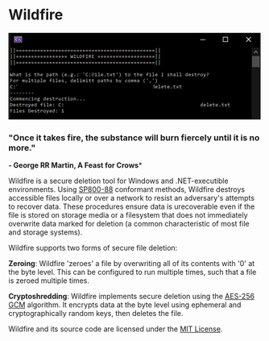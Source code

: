 # Wildfire
![Wildfire Screenshot](screenshot.png)

### "Once it takes fire, the substance will burn fiercely until it is no more."
**- George RR Martin, A Feast for Crows***

Wildfire is a secure deletion tool for Windows and .NET-executible environments. Using [SP800-88](https://nvlpubs.nist.gov/nistpubs/SpecialPublications/NIST.SP.800-88r1.pdf) conformant methods, Wildfire destroys accessible files locally or over a network to resist an adversary's attempts to recover data. These procedures ensure data is urecoverable even if the file is stored on storage media or a filesystem that does not immediately overwrite data marked for deletion (a common characteristic of most file and storage systems). 

Wildfire supports two forms of secure file deletion:

**Zeroing**: Wildfire 'zeroes' a file by overwriting all of its contents with '0' at the byte level. This can be configured to run multiple times, such that a file is zeroed multiple times. 

**Cryptoshredding**: Wildfire implements secure deletion using the [AES-256 GCM](https://en.wikipedia.org/wiki/Galois/Counter_Mode) algorithm. It encrypts data at the byte level using ephemeral and cryptographically random keys, then deletes the file. 

Wildfire and its source code are licensed under the [MIT License](https://en.wikipedia.org/wiki/MIT_License). 
